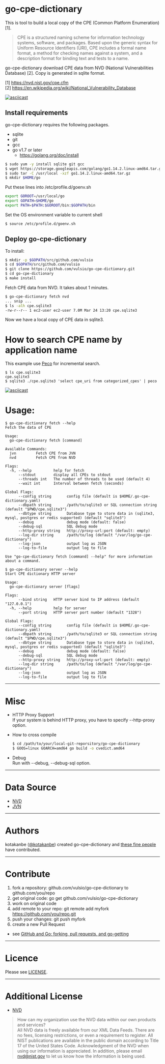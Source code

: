# go-cpe-dictionary

This is tool to build a local copy of the CPE (Common Platform Enumeration) [1].

> CPE is a structured naming scheme for information technology systems, software, and packages. Based upon the generic syntax for Uniform Resource Identifiers (URI), CPE includes a formal name format, a method for checking names against a system, and a description format for binding text and tests to a name.

go-cpe-dictionary download CPE data from NVD (National Vulnerabilities Database) [2].
Copy is generated in sqlite format.

[1] https://nvd.nist.gov/cpe.cfm  
[2] https://en.wikipedia.org/wiki/National_Vulnerability_Database  

[![asciicast](https://asciinema.org/a/asvc87lbpad5999shqk0xvtc0.png)](https://asciinema.org/a/asvc87lbpad5999shqk0xvtc0)

## Install requirements

go-cpe-dictionary requires the following packages.

- sqlite
- git
- gcc
- go v1.7 or later
    - https://golang.org/doc/install

```bash
$ sudo yum -y install sqlite git gcc
$ wget https://storage.googleapis.com/golang/go1.14.2.linux-amd64.tar.gz
$ sudo tar -C /usr/local -xzf go1.14.2.linux-amd64.tar.gz
$ mkdir $HOME/go
```
Put these lines into /etc/profile.d/goenv.sh

```bash
export GOROOT=/usr/local/go
export GOPATH=$HOME/go
export PATH=$PATH:$GOROOT/bin:$GOPATH/bin
```

Set the OS environment variable to current shell
```bash
$ source /etc/profile.d/goenv.sh
```

## Deploy go-cpe-dictionary

To install:

```bash
$ mkdir -p $GOPATH/src/github.com/vulsio
$ cd $GOPATH/src/github.com/vulsio
$ git clone https://github.com/vulsio/go-cpe-dictionary.git
$ cd go-cpe-dictionary
$ make install
```

Fetch CPE data from NVD. It takes about 1 minutes.  

```bash
$ go-cpe-dictionary fetch nvd
... snip ...
$ ls -alh cpe.sqlite3
-rw-r--r-- 1 ec2-user ec2-user 7.0M Mar 24 13:20 cpe.sqlite3
```

Now we have a local copy of CPE data in sqlite3.  

# How to search CPE name by application name

This example use [Peco](https://github.com/peco/peco) for incremental search.

```
$ ls cpe.sqlite3
cpe.sqlite3
$ sqlite3 ./cpe.sqlite3 'select cpe_uri from categorized_cpes' | peco
```

[![asciicast](https://asciinema.org/a/asvc87lbpad5999shqk0xvtc0.png)](https://asciinema.org/a/asvc87lbpad5999shqk0xvtc0)


# Usage:

```console
$ go-cpe-dictionary fetch --help
Fetch the data of CPE

Usage:
  go-cpe-dictionary fetch [command]

Available Commands:
  jvn         Fetch CPE from JVN
  nvd         Fetch CPE from NVD

Flags:
  -h, --help          help for fetch
      --stdout        display all CPEs to stdout
      --threads int   The number of threads to be used (default 4)
      --wait int      Interval between fetch (seconds)

Global Flags:
      --config string       config file (default is $HOME/.go-cpe-dictionary.yaml)
      --dbpath string       /path/to/sqlite3 or SQL connection string (default "$PWD/cpe.sqlite3")
      --dbtype string       Database type to store data in (sqlite3, mysql, postgres or redis supported) (default "sqlite3")
      --debug               debug mode (default: false)
      --debug-sql           SQL debug mode
      --http-proxy string   http://proxy-url:port (default: empty)
      --log-dir string      /path/to/log (default "/var/log/go-cpe-dictionary")
      --log-json            output log as JSON
      --log-to-file         output log to file

Use "go-cpe-dictionary fetch [command] --help" for more information about a command.

$ go-cpe-dictionary server --help
Start CPE dictionary HTTP server

Usage:
  go-cpe-dictionary server [flags]

Flags:
      --bind string   HTTP server bind to IP address (default "127.0.0.1")
  -h, --help          help for server
      --port string   HTTP server port number (default "1328")

Global Flags:
      --config string       config file (default is $HOME/.go-cpe-dictionary.yaml)
      --dbpath string       /path/to/sqlite3 or SQL connection string (default "$PWD/cpe.sqlite3")
      --dbtype string       Database type to store data in (sqlite3, mysql, postgres or redis supported) (default "sqlite3")
      --debug               debug mode (default: false)
      --debug-sql           SQL debug mode
      --http-proxy string   http://proxy-url:port (default: empty)
      --log-dir string      /path/to/log (default "/var/log/go-cpe-dictionary")
      --log-json            output log as JSON
      --log-to-file         output log to file
```

----

# Misc

- HTTP Proxy Support  
If your system is behind HTTP proxy, you have to specify --http-proxy option.

- How to cross compile
    ```bash
    $ cd /path/to/your/local-git-reporsitory/go-cpe-dictionary
    $ GOOS=linux GOARCH=amd64 go build -o cvedict.amd64
    ```

- Debug  
Run with --debug, --debug-sql option.

----

# Data Source

- [NVD](https://nvd.nist.gov/)
- [JVN](https://jvndb.jvn.jp/)

----

# Authors

kotakanbe ([@kotakanbe](https://twitter.com/kotakanbe)) created go-cpe-dictionary and [these fine people](https://github.com/vulsio/go-cpe-dictionary/graphs/contributors) have contributed.

----

# Contribute

1. fork a repository: github.com/vulsio/go-cpe-dictionary to github.com/you/repo
2. get original code: go get github.com/vulsio/go-cpe-dictionary
3. work on original code
4. add remote to your repo: git remote add myfork https://github.com/you/repo.git
5. push your changes: git push myfork
6. create a new Pull Request

- see [GitHub and Go: forking, pull requests, and go-getting](http://blog.campoy.cat/2014/03/github-and-go-forking-pull-requests-and.html)

----

# Licence

Please see [LICENSE](https://github.com/vulsio/go-cpe-dictionary/blob/master/LICENSE).

----

# Additional License

- [NVD](https://nvd.nist.gov/faq)
>How can my organization use the NVD data within our own products and services?  
> All NVD data is freely available from our XML Data Feeds. There are no fees, licensing restrictions, or even a requirement to register. All NIST publications are available in the public domain according to Title 17 of the United States Code. Acknowledgment of the NVD  when using our information is appreciated. In addition, please email nvd@nist.gov to let us know how the information is being used.  
 
